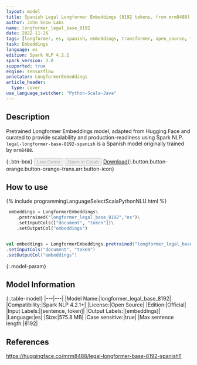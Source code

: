 ```yaml
---
layout: model
title: Spanish Legal Longformer Embeddings (8192 tokens, from mrm8488)
author: John Snow Labs
name: longformer_legal_base_8192
date: 2022-11-26
tags: [longformer, es, spanish, embeddings, transformer, open_source, tensorflow]
task: Embeddings
language: es
edition: Spark NLP 4.2.1
spark_version: 3.0
supported: true
engine: tensorflow
annotator: LongformerEmbeddings
article_header:
  type: cover
use_language_switcher: "Python-Scala-Java"
---
```


## Description

Pretrained Longformer Embeddings model, adapted from Hugging Face and curated to provide scalability and production-readiness using Spark NLP. `legal-longformer-base-8192-spanish` is a Spanish model originally trained by `mrm8488`.

{:.btn-box}
<button class="button button-orange" disabled>Live Demo</button>
<button class="button button-orange" disabled>Open in Colab</button>
[Download](https://s3.amazonaws.com/auxdata.johnsnowlabs.com/public/models/longformer_legal_base_8192_es_4.2.1_3.0_1669454066237.zip){:.button.button-orange.button-orange-trans.arr.button-icon}

## How to use



<div class="tabs-box" markdown="1">
{% include programmingLanguageSelectScalaPythonNLU.html %}

```python
 embeddings = LongformerEmbeddings\
    .pretrained("longformer_legal_base_8192","es")\
    .setInputCols(["document", "token"])\
    .setOutputCol("embeddings")
```
```scala

val embeddings = LongformerEmbeddings.pretrained("longformer_legal_base_8192","es")
.setInputCols("document", "token") 
.setOutputCol("embeddings")

```
</div>

{:.model-param}
## Model Information

{:.table-model}
|---|---|
|Model Name:|longformer_legal_base_8192|
|Compatibility:|Spark NLP 4.2.1+|
|License:|Open Source|
|Edition:|Official|
|Input Labels:|[sentence, token]|
|Output Labels:|[embeddings]|
|Language:|es|
|Size:|575.8 MB|
|Case sensitive:|true|
|Max sentence length:|8192|

## References

https://huggingface.co/mrm8488/legal-longformer-base-8192-spanishT
